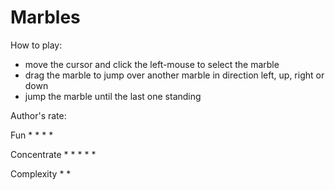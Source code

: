 # Marbles
How to play:
 - move the cursor and click the left-mouse to select the marble
 - drag the marble to jump over another marble in direction left, up, right or down
 - jump the marble until the last one standing

Author's rate:

Fun           * * * *

Concentrate   * * * * *

Complexity    * *
